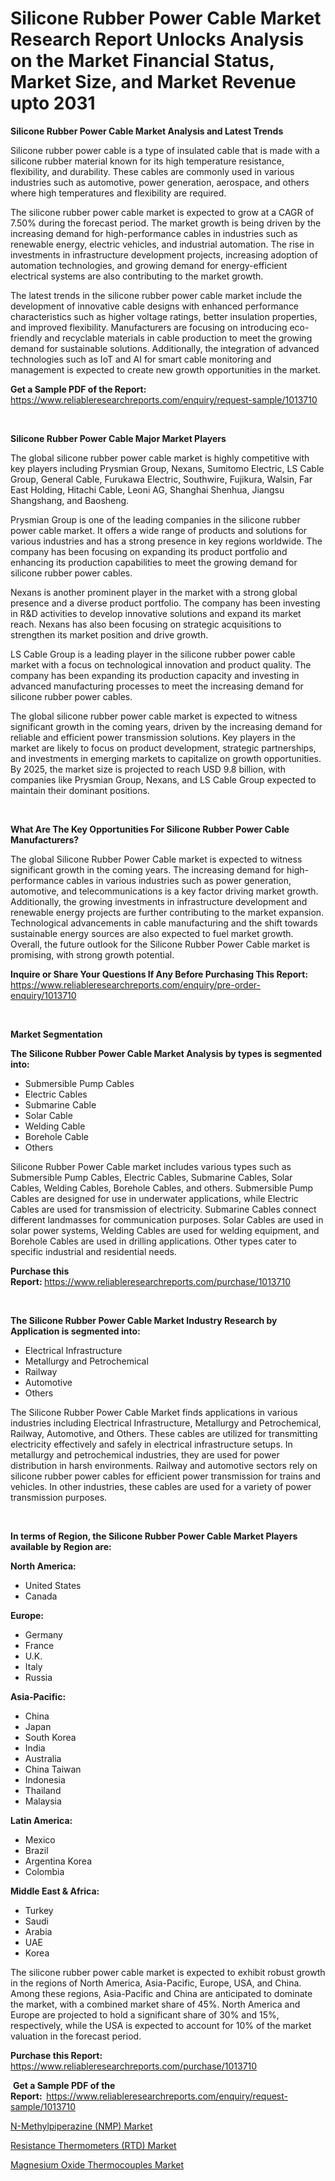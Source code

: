 <p><h1>Silicone Rubber Power Cable Market Research Report Unlocks Analysis on the Market Financial Status, Market Size, and Market Revenue upto 2031</h1></p><p><strong>Silicone Rubber Power Cable Market Analysis and Latest Trends</strong></p>
<p><p>Silicone rubber power cable is a type of insulated cable that is made with a silicone rubber material known for its high temperature resistance, flexibility, and durability. These cables are commonly used in various industries such as automotive, power generation, aerospace, and others where high temperatures and flexibility are required.</p><p>The silicone rubber power cable market is expected to grow at a CAGR of 7.50% during the forecast period. The market growth is being driven by the increasing demand for high-performance cables in industries such as renewable energy, electric vehicles, and industrial automation. The rise in investments in infrastructure development projects, increasing adoption of automation technologies, and growing demand for energy-efficient electrical systems are also contributing to the market growth.</p><p>The latest trends in the silicone rubber power cable market include the development of innovative cable designs with enhanced performance characteristics such as higher voltage ratings, better insulation properties, and improved flexibility. Manufacturers are focusing on introducing eco-friendly and recyclable materials in cable production to meet the growing demand for sustainable solutions. Additionally, the integration of advanced technologies such as IoT and AI for smart cable monitoring and management is expected to create new growth opportunities in the market.</p></p>
<p><strong>Get a Sample PDF of the Report:&nbsp;</strong> <a href="https://www.reliableresearchreports.com/enquiry/request-sample/1013710">https://www.reliableresearchreports.com/enquiry/request-sample/1013710</a></p>
<p>&nbsp;</p>
<p><strong>Silicone Rubber Power Cable Major Market Players</strong></p>
<p><p>The global silicone rubber power cable market is highly competitive with key players including Prysmian Group, Nexans, Sumitomo Electric, LS Cable Group, General Cable, Furukawa Electric, Southwire, Fujikura, Walsin, Far East Holding, Hitachi Cable, Leoni AG, Shanghai Shenhua, Jiangsu Shangshang, and Baosheng.</p><p>Prysmian Group is one of the leading companies in the silicone rubber power cable market. It offers a wide range of products and solutions for various industries and has a strong presence in key regions worldwide. The company has been focusing on expanding its product portfolio and enhancing its production capabilities to meet the growing demand for silicone rubber power cables.</p><p>Nexans is another prominent player in the market with a strong global presence and a diverse product portfolio. The company has been investing in R&D activities to develop innovative solutions and expand its market reach. Nexans has also been focusing on strategic acquisitions to strengthen its market position and drive growth.</p><p>LS Cable Group is a leading player in the silicone rubber power cable market with a focus on technological innovation and product quality. The company has been expanding its production capacity and investing in advanced manufacturing processes to meet the increasing demand for silicone rubber power cables.</p><p>The global silicone rubber power cable market is expected to witness significant growth in the coming years, driven by the increasing demand for reliable and efficient power transmission solutions. Key players in the market are likely to focus on product development, strategic partnerships, and investments in emerging markets to capitalize on growth opportunities. By 2025, the market size is projected to reach USD 9.8 billion, with companies like Prysmian Group, Nexans, and LS Cable Group expected to maintain their dominant positions.</p></p>
<p>&nbsp;</p>
<p><strong>What Are The Key Opportunities For Silicone Rubber Power Cable Manufacturers?</strong></p>
<p><p>The global Silicone Rubber Power Cable market is expected to witness significant growth in the coming years. The increasing demand for high-performance cables in various industries such as power generation, automotive, and telecommunications is a key factor driving market growth. Additionally, the growing investments in infrastructure development and renewable energy projects are further contributing to the market expansion. Technological advancements in cable manufacturing and the shift towards sustainable energy sources are also expected to fuel market growth. Overall, the future outlook for the Silicone Rubber Power Cable market is promising, with strong growth potential.</p></p>
<p><strong>Inquire or Share Your Questions If Any Before Purchasing This Report:</strong> <a href="https://www.reliableresearchreports.com/enquiry/pre-order-enquiry/1013710">https://www.reliableresearchreports.com/enquiry/pre-order-enquiry/1013710</a></p>
<p>&nbsp;</p>
<p><strong>Market Segmentation</strong></p>
<p><strong>The Silicone Rubber Power Cable Market Analysis by types is segmented into:</strong></p>
<p><ul><li>Submersible Pump Cables</li><li>Electric Cables</li><li>Submarine Cable</li><li>Solar Cable</li><li>Welding Cable</li><li>Borehole Cable</li><li>Others</li></ul></p>
<p><p>Silicone Rubber Power Cable market includes various types such as Submersible Pump Cables, Electric Cables, Submarine Cables, Solar Cables, Welding Cables, Borehole Cables, and others. Submersible Pump Cables are designed for use in underwater applications, while Electric Cables are used for transmission of electricity. Submarine Cables connect different landmasses for communication purposes. Solar Cables are used in solar power systems, Welding Cables are used for welding equipment, and Borehole Cables are used in drilling applications. Other types cater to specific industrial and residential needs.</p></p>
<p><strong>Purchase this Report:&nbsp;</strong><a href="https://www.reliableresearchreports.com/purchase/1013710">https://www.reliableresearchreports.com/purchase/1013710</a></p>
<p>&nbsp;</p>
<p><strong>The Silicone Rubber Power Cable Market Industry Research by Application is segmented into:</strong></p>
<p><ul><li>Electrical Infrastructure</li><li>Metallurgy and Petrochemical</li><li>Railway</li><li>Automotive</li><li>Others</li></ul></p>
<p><p>The Silicone Rubber Power Cable Market finds applications in various industries including Electrical Infrastructure, Metallurgy and Petrochemical, Railway, Automotive, and Others. These cables are utilized for transmitting electricity effectively and safely in electrical infrastructure setups. In metallurgy and petrochemical industries, they are used for power distribution in harsh environments. Railway and automotive sectors rely on silicone rubber power cables for efficient power transmission for trains and vehicles. In other industries, these cables are used for a variety of power transmission purposes.</p></p>
<p>&nbsp;</p>
<p><strong>In terms of Region, the Silicone Rubber Power Cable Market Players available by Region are:</strong></p>
<p>
    <p> <strong> North America: </strong>
        <ul>
            <li>United States</li>
            <li>Canada</li>
        </ul>
        </p> 
    <p> <strong> Europe: </strong>
        <ul>
            <li>Germany</li>
            <li>France</li>
            <li>U.K.</li>
            <li>Italy</li>
            <li>Russia</li>
        </ul>
        </p> 
    <p> <strong> Asia-Pacific: </strong>
        <ul>
            <li>China</li>
            <li>Japan</li>
            <li>South Korea</li>
            <li>India</li>
            <li>Australia</li>
            <li>China Taiwan</li>
            <li>Indonesia</li>
            <li>Thailand</li>
            <li>Malaysia</li>
        </ul>
        </p> 
    <p> <strong> Latin America: </strong>
        <ul>
            <li>Mexico</li>
            <li>Brazil</li>
            <li>Argentina Korea</li>
            <li>Colombia</li>
        </ul>
        </p> 
    <p> <strong> Middle East & Africa: </strong>
        <ul>
            <li>Turkey</li>
            <li>Saudi</li>
            <li>Arabia</li>
            <li>UAE</li>
            <li>Korea</li>
        </ul>
    </p>
    </p>
<p><p>The silicone rubber power cable market is expected to exhibit robust growth in the regions of North America, Asia-Pacific, Europe, USA, and China. Among these regions, Asia-Pacific and China are anticipated to dominate the market, with a combined market share of 45%. North America and Europe are projected to hold a significant share of 30% and 15%, respectively, while the USA is expected to account for 10% of the market valuation in the forecast period.</p></p>
<p><strong>Purchase this Report: </strong><a href="https://www.reliableresearchreports.com/purchase/1013710">https://www.reliableresearchreports.com/purchase/1013710</a></p>
<p>&nbsp;<strong>Get a Sample PDF of the Report:&nbsp;&nbsp;</strong><a href="https://www.reliableresearchreports.com/enquiry/request-sample/1013710">https://www.reliableresearchreports.com/enquiry/request-sample/1013710</a></p>
<p><strong></strong></p>
<p><p><a href="https://view.publitas.com/reportprime-1/n-methylpiperazine-nmp-market-research-report-the-key-to-successful-business-strategy-forecasted-for-period-from-2023-2030/">N-Methylpiperazine (NMP) Market</a></p><p><a href="https://view.publitas.com/reportprime-1/resistance-thermometers-rtd-market-furnish-information-about-market-size-market-share-market-dynamics-and-projections-spanning-from-2023-to-2030/">Resistance Thermometers (RTD) Market</a></p><p><a href="https://view.publitas.com/reportprime-1/magnesium-oxide-thermocouples-market-furnish-information-about-market-size-market-share-market-dynamics-and-projections-spanning-from-2023-to-2030/">Magnesium Oxide Thermocouples Market</a></p></p>